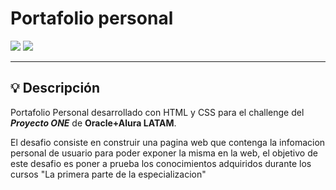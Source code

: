 

# Portafolio personal

<div >
    <img src="https://img.shields.io/badge/HTML-5A5A5A?logo=html5" />
    <img src="https://img.shields.io/badge/CSS-5A5A5A?logo=css3&logoColor=01A3D8" />
</div>

---

## 💡 Descripción

Portafolio Personal desarrollado con HTML y CSS para el challenge del **_Proyecto ONE_** de **Oracle+Alura LATAM**.

El desafio consiste en construir una pagina web que contenga la infomacion personal de usuario para poder exponer la misma en la web, el objetivo de este desafio es poner a prueba los conocimientos adquiridos durante los cursos "La primera parte de la especializacion"
